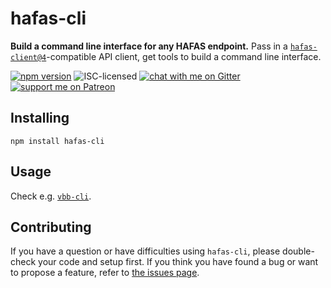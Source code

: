# hafas-cli

**Build a command line interface for any HAFAS endpoint.** Pass in a [`hafas-client@4`](https://github.com/public-transport/hafas-client/tree/4)-compatible API client, get tools to build a command line interface.

[![npm version](https://img.shields.io/npm/v/hafas-cli.svg)](https://www.npmjs.com/package/hafas-cli)
![ISC-licensed](https://img.shields.io/github/license/derhuerst/hafas-cli.svg)
[![chat with me on Gitter](https://img.shields.io/badge/chat%20with%20me-on%20gitter-512e92.svg)](https://gitter.im/derhuerst)
[![support me on Patreon](https://img.shields.io/badge/support%20me-on%20patreon-fa7664.svg)](https://patreon.com/derhuerst)


## Installing

```shell
npm install hafas-cli
```


## Usage

Check e.g. [`vbb-cli`](https://github.com/derhuerst/vbb-cli).


## Contributing

If you have a question or have difficulties using `hafas-cli`, please double-check your code and setup first. If you think you have found a bug or want to propose a feature, refer to [the issues page](https://github.com/derhuerst/hafas-cli/issues).

